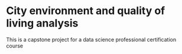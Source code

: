 # City environment and quality of living analysis
This is a capstone project for a data science professional certification course
